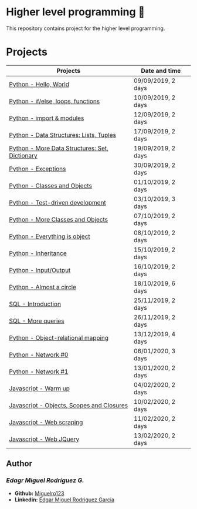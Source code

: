  # Higher level programming :minidisc:

  This repository contains project for the higher level programming.

  # Projects
  Projects | Date and time
  ----------- | -----------
  [Python - Hello, World](./0x00-python-hello_world) | 09/09/2019, 2 days
  [Python - if/else, loops, functions](./0x01-python-if_else_loops_functions) | 10/09/2019, 2 days  
  [Python - import & modules](./0x02-python-import_modules) | 12/09/2019, 2 days
  [Python - Data Structures: Lists, Tuples](./0x03-python-data_structures) | 17/09/2019, 2 days
  [Python - More Data Structures: Set, Dictionary](./0x04-python-more_data_structures) | 19/09/2019, 2 days
  [Python - Exceptions](./0x05-python-exceptions) | 30/09/2019, 2 days
  [Python - Classes and Objects](./0x06-python-classes) | 01/10/2019, 2 days
  [Python - Test-driven development](./0x07-python-test_driven_development) | 03/10/2019, 3 days
  [Python - More Classes and Objects](./0x08-python-more_classes) | 07/10/2019, 2 days
  [Python - Everything is object](./0x09-python-everything_is_object) | 08/10/2019, 2 days
  [Python - Inheritance](./0x0A-python-inheritance) | 15/10/2019, 2 days
  [Python - Input/Output](./0x0B-python-input_output) | 16/10/2019, 2 days
  [Python - Almost a circle](./0x0C-python-almost_a_circle) | 18/10/2019, 6 days
  [SQL - Introduction](./0x0D-SQL_introduction) | 25/11/2019, 2 days
  [SQL - More queries](./0x0E-SQL_more_queries) | 26/11/2019, 2 days
  [Python - Object-relational mapping](./0x0F-python-object_relational_mapping) | 13/12/2019, 4 days
  [Python - Network #0](./0x10-python-network_0) | 06/01/2020, 3 days
  [Python - Network #1](./0x11-python-network_1) | 13/01/2020, 2 days
  [Javascript - Warm up](./0x12-javascript-warm_up) | 04/02/2020, 2 days
  [Javascript - Objects, Scopes and Closures](./0x13-javascript_objects_scopes_closures) | 10/02/2020, 2 days
  [Javascript - Web scraping](./0x14-javascript-web_scraping) | 11/02/2020, 2 days
  [Javascript - Web JQuery](./0x15-javascript-web_jquery) | 13/02/2020, 2 days
  
## Author
### _Edagr Miguel Rodríguez G._

- **Github:** [Miguelro123](https://github.com/Miguelro123) 
- **Linkedin:** [Edgar Miguel Rodriguez Garcia](https://www.linkedin.com/in/edgar-miguel-rodriguez-garcia-20a5281a2/)
